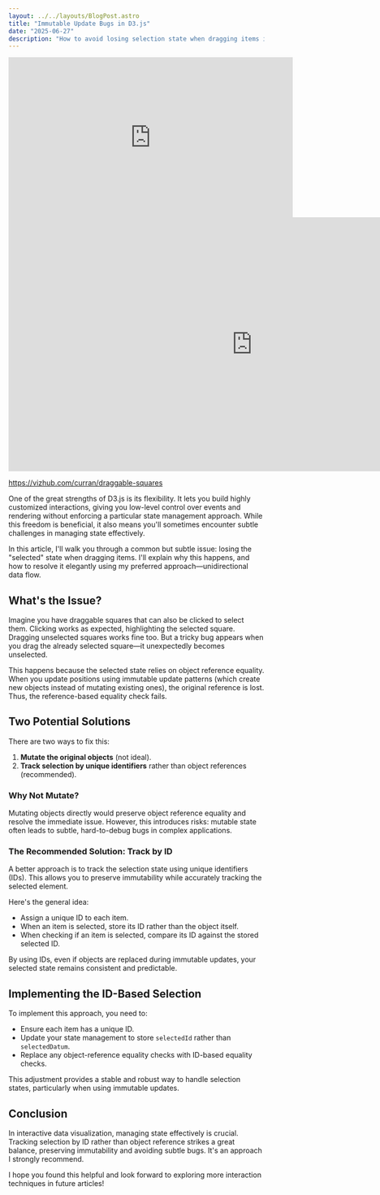 ```yaml
---
layout: ../../layouts/BlogPost.astro
title: "Immutable Update Bugs in D3.js"
date: "2025-06-27"
description: "How to avoid losing selection state when dragging items in D3.js"
---
```


<iframe width="560" height="315" src="https://www.youtube-nocookie.com/embed/RE-ZzByPXDk?si=h0w0fY2D6axSDwWW" title="YouTube video player" frameborder="0" allow="accelerometer; autoplay; clipboard-write; encrypted-media; gyroscope; picture-in-picture; web-share" referrerpolicy="strict-origin-when-cross-origin" allowfullscreen></iframe>

<iframe src="https://vizhub.com/curran/draggable-squares?mode=embed&embed=branded" width="960" height="500" scrolling="no" frameborder="no"></iframe>

https://vizhub.com/curran/draggable-squares

One of the great strengths of D3.js is its flexibility. It lets you build highly customized interactions, giving you low-level control over events and rendering without enforcing a particular state management approach. While this freedom is beneficial, it also means you'll sometimes encounter subtle challenges in managing state effectively.

In this article, I'll walk you through a common but subtle issue: losing the "selected" state when dragging items. I'll explain why this happens, and how to resolve it elegantly using my preferred approach—unidirectional data flow.

## What's the Issue?

Imagine you have draggable squares that can also be clicked to select them. Clicking works as expected, highlighting the selected square. Dragging unselected squares works fine too. But a tricky bug appears when you drag the already selected square—it unexpectedly becomes unselected.

This happens because the selected state relies on object reference equality. When you update positions using immutable update patterns (which create new objects instead of mutating existing ones), the original reference is lost. Thus, the reference-based equality check fails.

## Two Potential Solutions

There are two ways to fix this:

1. **Mutate the original objects** (not ideal).
2. **Track selection by unique identifiers** rather than object references (recommended).

### Why Not Mutate?

Mutating objects directly would preserve object reference equality and resolve the immediate issue. However, this introduces risks: mutable state often leads to subtle, hard-to-debug bugs in complex applications.

### The Recommended Solution: Track by ID

A better approach is to track the selection state using unique identifiers (IDs). This allows you to preserve immutability while accurately tracking the selected element.

Here's the general idea:

- Assign a unique ID to each item.
- When an item is selected, store its ID rather than the object itself.
- When checking if an item is selected, compare its ID against the stored selected ID.

By using IDs, even if objects are replaced during immutable updates, your selected state remains consistent and predictable.

## Implementing the ID-Based Selection

To implement this approach, you need to:

- Ensure each item has a unique ID.
- Update your state management to store `selectedId` rather than `selectedDatum`.
- Replace any object-reference equality checks with ID-based equality checks.

This adjustment provides a stable and robust way to handle selection states, particularly when using immutable updates.

## Conclusion

In interactive data visualization, managing state effectively is crucial. Tracking selection by ID rather than object reference strikes a great balance, preserving immutability and avoiding subtle bugs. It's an approach I strongly recommend.

I hope you found this helpful and look forward to exploring more interaction techniques in future articles!
